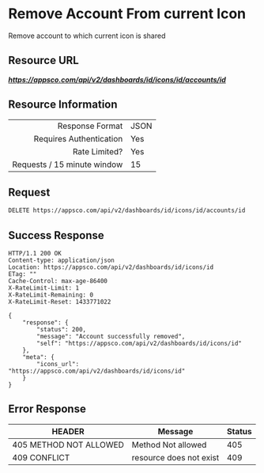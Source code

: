 # Remove Account From current Icon

Remove account to which current icon is shared

## Resource URL

___https://appsco.com/api/v2/dashboards/id/icons/id/accounts/id___

## Resource Information

|                               |               |
|------------------------------:|---------------|
|Response Format                |JSON           |
|Requires Authentication        |Yes            |
|Rate Limited?                  |Yes            |
|Requests / 15 minute window    |15             |



## Request

```.bash
DELETE https://appsco.com/api/v2/dashboards/id/icons/id/accounts/id
```

## Success Response

```.http
HTTP/1.1 200 OK
Content-type: application/json
Location: https://appsco.com/api/v2/dashboards/id/icons/id
ETag: ""
Cache-Control: max-age-86400
X-RateLimit-Limit: 1
X-RateLimit-Remaining: 0
X-RateLimit-Reset: 1433771022

{
    "response": {
        "status": 200,
        "message": "Account successfully removed",
        "self": "https://appsco.com/api/v2/dashboards/id/icons/id"
    },
    "meta": {
        "icons_url": "https://appsco.com/api/v2/dashboards/id/icons/id"
    }
}

```

## Error Response

|HEADER                         |Message                        |Status         |
|-------------------------------|-------------------------------|---------------|
|405 METHOD NOT ALLOWED         |Method Not allowed             |405            |
|409 CONFLICT                   |resource does not exist        |409            |
